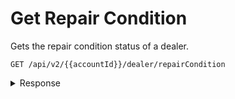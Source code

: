 # Get Repair Condition

Gets the repair condition status of a dealer.
```
GET /api/v2/{{accountId}}/dealer/repairCondition
```

<details><summary>Response</summary>

```json
{
    "enabled": false
}
```
</details>